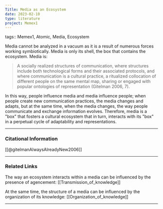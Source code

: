 ```yaml
---
Title: Media as an Ecosystem
date: 2023-02-10
type: literature
project: Memex1
---
```

tags:: Memex1, Atomic, Media, Ecosystem


Media cannot be analyzed in a vacuum as it is a result of numerous forces working symbiotically. Media is only its shell, the box that contains the ecosystem. Media is:

>A socially realized structures of communication, where structures include both technological forms and their associated protocols, and where communication is a cultural practice, a ritualized collocation of different people on the same mental map, sharing or engaged with popular ontologies of representation (Gitelman 2006, 7). 

In this way, people influence media and media influence people; when people create new communication practices, the media changes and adapts, but at the same time, when the media changes, the way people communicate and exchange information evolves. Therefore, media is a "box" that fosters a cultural ecosystem that in turn, interacts with its "box" in a perpetual cycle of adaptability and representations.

---
### Citational Information

[[@gitelmanAlwaysAlreadyNew2006]]

---

### Related Links

The way an ecosystem interacts within a media can be influenced by the presence of agencement: [[Transmission_of_knowledge]]

At the same time, the structure of a media can be influenced by the organization of its knowledge: [[Organization_of_knowledge]]

---

